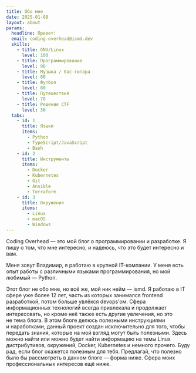 ```yaml
---
title: Обо мне
date: 2025-01-08
layout: about
params:
  headline: Привет!
  email: coding-overhead@ismd.dev
  skills:
    - title: GNU/Linux
      level: 100
    - title: Программирование
      level: 90
    - title: Музыка / бас-гитара
      level: 80
    - title: Футбол
      level: 80
    - title: Путешествия
      level: 70
    - title: Решение CTF
      level: 30
  tabs:
    - id: 1
      title: Языки
      items:
        - Python
        - TypeScript/JavaScript
        - Bash
    - id: 2
      title: Инструменты
      items:
        - Docker
        - Kubernetes
        - Git
        - Ansible
        - Terraform
    - id: 3
      title: Окружения
      items:
        - Linux
        - macOS
        - Windows  
---
```


Coding Overhead &mdash; это мой блог о программировании и разработке. Я пишу о том, что мне интересно, и надеюсь, что это будет интересно и вам.

Меня зовут Владимир, я работаю в крупной IT-компании. У меня есть опыт работы с различными языками программирования, но мой любимый — Python.

Этот блог не&nbsp;обо мне, но&nbsp;всё&nbsp;же, мой ник нейм&nbsp;&mdash; ismd. Я&nbsp;работаю в&nbsp;IT сфере уже более 12&nbsp;лет, часть из&nbsp;которых занимался frontend разработкой, потом больше увлёкся devops&rsquo;ом. Сфера информационных технологий всегда привлекала и&nbsp;продолжает интересовать, но&nbsp;кроме неё также есть другие увлечения, но&nbsp;это не&nbsp;тема блога.
В&nbsp;этом блоге делюсь полезными инструкциями и&nbsp;наработками, данный проект создан исключительно для того, чтобы передать знания, которые на&nbsp;мой взгляд могут быть полезными. Здесь можно найти или можно будет найти информацию на&nbsp;темы Linux дистрибутивов, окружений, Docker, Kubernetes и&nbsp;немного прочего. Буду рад, если блог окажется полезным для тебя.
Предлагай, что полезно было&nbsp;бы рассмотреть в&nbsp;данном блоге&nbsp;&mdash; форма ниже. Сфера моих профессиональных интересов ещё ниже.
